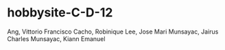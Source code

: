 # hobbysite-C-D-12

Ang, Vittorio Francisco
Cacho, Robinique 
Lee, Jose Mari
Munsayac, Jairus Charles
Munsayac, Kiann Emanuel